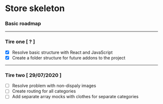 # Store skeleton 

### Basic roadmap
---
### Tire one [ ? ] 
- [x] Resolve basic structure with React and JavaScript
- [x] Create a folder structure for future addons to the project 
---
### Tire two [ 29/07/2020 ]
- [ ] Resolve problem with non-dispaly images
- [ ] Create routing for all categories
- [ ] Add separate array mocks with clothes for separate categories